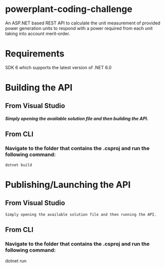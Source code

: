 # powerplant-coding-challenge
   An ASP.NET based REST API to calculate the unit measurement of provided power generation units to respond with a power required from each unit taking into account merit-order.
# Requirements 
SDK 6 which supports the latest version of .NET 6.0

# Building the API

## From Visual Studio
 ##### Simply opening the available solution file and then building the API.
## From CLI 
###    Navigate to the folder that contains the .csproj and run the following command:
    dotnet build
   
# Publishing/Launching the API
## From Visual Studio
    Simply opening the available solution file and then running the API.
## From CLI 
###     Navigate to the folder that contains the .csproj and run the following command:
 dotnet run
  



